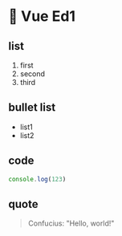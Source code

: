 # 🚀️ Vue Ed1

## list

1. first
2. second
3. third

## bullet list

- list1
- list2

## code

```js
console.log(123)
```

## quote

> Confucius: "Hello, world!"
